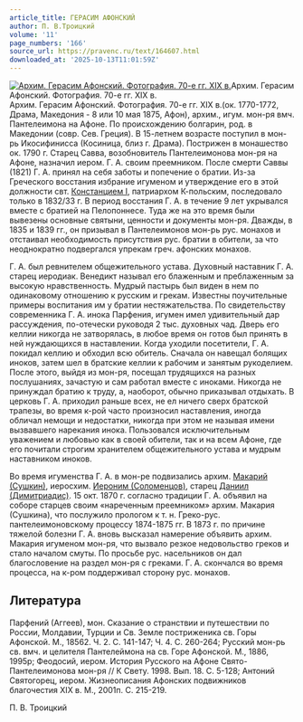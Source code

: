 ```yaml
---
article_title: ГЕРАСИМ АФОНСКИЙ
author: П. В.Троицкий
volume: '11'
page_numbers: '166'
source_url: https://pravenc.ru/text/164607.html
downloaded_at: '2025-10-13T11:01:59Z'
---
```


[![Архим. Герасим Афонский. Фотография. 70-е гг. ХIХ в.](https://pravenc.ru/data/994/467/1234/i200.jpg "Кликните для увеличения картинки")](https://pravenc.ru/data/994/467/1234/i400.jpg)Архим. Герасим Афонский. Фотография. 70-е гг. ХIХ в.  
Архим. Герасим Афонский. Фотография. 70-е гг. ХIХ в.(ок. 1770-1772, Драма, Македония - 8 или 10 мая 1875, Афон), архим., игум. мон-ря вмч. Пантелеимона на Афоне. По происхождению болгарин, род. в Македонии (совр. Сев. Греция). В 15-летнем возрасте поступил в мон-рь Икосифинисса (Косиница, близ г. Драма). Пострижен в монашество ок. 1790 г. Старец Савва, возобновитель Пантелеимонова мон-ря на Афоне, назначил иером. Г. А. своим преемником. После смерти Саввы (1821) Г. А. принял на себя заботы и попечение о братии. Из-за Греческого восстания избрание игуменом и утверждение его в этой должности свт. [Констанцием I](<https://pravenc.ru/text/Констанцием I.html>), патриархом К-польским, последовало только в 1832/33 г. В период восстания Г. А. в течение 9 лет укрывался вместе с братией на Пелопоннесе. Туда же на это время были вывезены основные святыни, ценности и документы мон-ря. Дважды, в 1835 и 1839 гг., он призывал в Пантелеимонов мон-рь рус. монахов и отстаивал необходимость присутствия рус. братии в обители, за что неоднократно подвергался упрекам греч. афонских монахов.

Г. А. был ревнителем общежительного устава. Духовный наставник Г. А. старец иеродиак. Венедикт называл его блаженным и преблаженным за высокую нравственность. Мудрый пастырь был виден в нем по одинаковому отношению к русским и грекам. Известны поучительные примеры воспитания им у братии нестяжательства. По свидетельству современника Г. А. инока Парфения, игумен имел удивительный дар рассуждения, по-отечески руководя 2 тыс. духовных чад. Дверь его келлии никогда не затворялась, в любое время он готов был принять в ней нуждающихся в наставлении. Когда уходили посетители, Г. А. покидал келлию и обходил всю обитель. Сначала он навещал болящих иноков, затем шел в братские келлии к рабочим и занятым рукоделием. После этого, выйдя из мон-ря, посещал трудящихся на разных послушаниях, зачастую и сам работал вместе с иноками. Никогда не принуждал братию к труду, а, наоборот, обычно приказывал отдыхать. В церковь Г. А. приходил раньше всех, не ел ничего сверх братской трапезы, во время к-рой часто произносил наставления, иногда обличал немощи и недостатки, никогда при этом не называя имени вызвавшего нарекания инока. Пользовался исключительным уважением и любовью как в своей обители, так и на всем Афоне, где его почитали строгим хранителем общежительного устава и мудрым наставником иноков.

Во время игуменства Г. А. в мон-ре подвизались архим. [Макарий (Сушкин)](<https://pravenc.ru/text/Макарий (Сушкин).html>), иеросхим. [Иероним (Соломенцов)](<https://pravenc.ru/text/Иероним (Соломенцов).html>), старец [Даниил (Димитриадис)](<https://pravenc.ru/text/Даниил (Димитриадис).html>). 15 окт. 1870 г. согласно традиции Г. А. объявил на соборе старцев своим «нареченным преемником» архим. Макария (Сушкина), что послужило прологом к т. н. Греко-рус. пантелеимоновскому процессу 1874-1875 гг. В 1873 г. по причине тяжелой болезни Г. А. вновь высказал намерение объявить архим. Макария игуменом мон-ря, что вызвало резкое недовольство греков и стало началом смуты. По просьбе рус. насельников он дал благословение на раздел мон-ря с греками. Г. А. скончался во время процесса, на к-ром поддерживал сторону рус. монахов.

## Литература

Парфений (Аггеев), мон. Сказание о странствии и путешествии по России, Молдавии, Турции и Св. Земле постриженика св. Горы Афонской. М., 18562. Ч. 2. С. 141-147; Ч. 4. С. 260-264; Русский мон-рь св. вмч. и целителя Пантелеймона на св. Горе Афонской. М., 1886, 1995р; Феодосий, иером. История Русского на Афоне Свято-Пантелеимонова мон-ря // К Свету. 1998. Вып. 18. С. 5-128; Антоний Святогорец, иером. Жизнеописания Афонских подвижников благочестия XIX в. М., 2001п. С. 215-219.

П. В.  Троицкий
